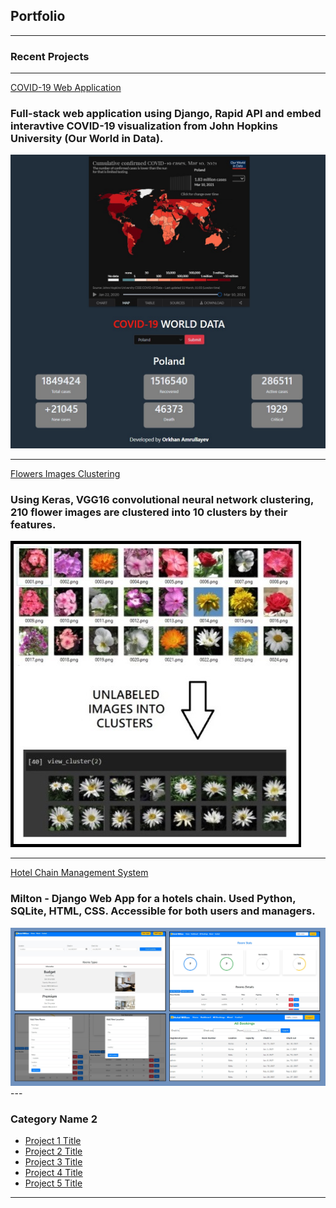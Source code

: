 ## Portfolio

---

### Recent Projects
---
[COVID-19 Web Application](https://github.com/orkhan-amrullayev/covid19)
<br>
### Full-stack web application using Django, Rapid API and embed interavtive COVID-19 visualization from John Hopkins University (Our World in Data).
<img src="images/covid12.jpg?raw=true"/>

---
[Flowers Images Clustering](https://github.com/orkhan-amrullayev/Image_Clustering_Flowers)
<br>
### Using Keras, VGG16 convolutional neural network clustering, 210 flower images are clustered into 10 clusters by their features. 
<img src="images/flowers.jpg?raw=true"/>

---
[Hotel Chain Management System](https://github.com/orkhan-amrullayev/hotels_chain_management/)
<br>
### Milton - Django Web App for a hotels chain. Used Python, SQLite, HTML, CSS. Accessible for both users and managers.
<img src="images/hotel.jpg?raw=true"/>
---

### Category Name 2

- [Project 1 Title](http://example.com/)
- [Project 2 Title](http://example.com/)
- [Project 3 Title](http://example.com/)
- [Project 4 Title](http://example.com/)
- [Project 5 Title](http://example.com/)

---

